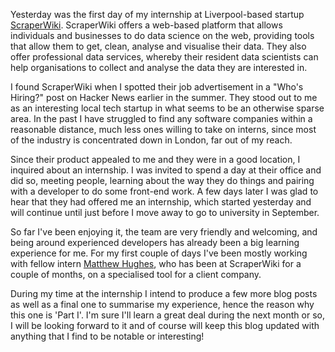 Yesterday was the first day of my internship at Liverpool-based startup [ScraperWiki](http://scraperwiki.com).
ScraperWiki offers a web-based platform that allows individuals and businesses to do data science on the web, providing tools that allow them to get, clean, analyse and visualise their data. They also offer professional data services, whereby their resident data scientists can help organisations to collect and analyse the data they are interested in.

I found ScraperWiki when I spotted their job advertisement in a "Who's Hiring?" post on Hacker News earlier in the summer. They stood out to me as an interesting local tech startup in what seems to be an otherwise sparse area. In the past I have struggled to find any software companies within a reasonable distance, much less ones willing to take on interns, since most of the industry is concentrated down in London, far out of my reach.

Since their product appealed to me and they were in a good location, I inquired about an internship. I was invited to spend a day at their office and did so, meeting people, learning about the way they do things and pairing with a developer to do some front-end work. A few days later I was glad to hear that they had offered me an internship, which started yesterday and will continue until just before I move away to go to university in September.

So far I've been enjoying it, the team are very friendly and welcoming, and being around experienced developers has already been a big learning experience for me. For my first couple of days I've been mostly working with fellow intern [Matthew Hughes](http://www.matthewhughes.co.uk), who has been at ScraperWiki for a couple of months, on a specialised tool for a client company.

During my time at the internship I intend to produce a few more blog posts as well as a final one to summarise my experience, hence the reason why this one is 'Part I'. I'm sure I'll learn a great deal during the next month or so, I will be looking forward to it and of course will keep this blog updated with anything that I find to be notable or interesting!